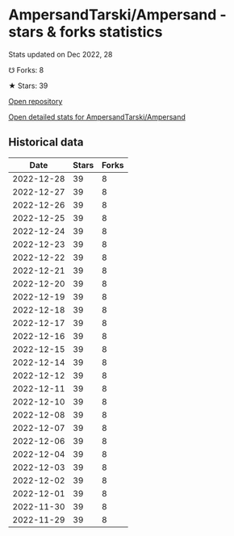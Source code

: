 # AmpersandTarski/Ampersand - stars & forks statistics

Stats updated on Dec 2022, 28

☋ Forks: 8

★ Stars: 39

[Open repository](https://github.com/AmpersandTarski/Ampersand)

[Open detailed stats for AmpersandTarski/Ampersand](https://reviewgithub.com/rep/AmpersandTarski/Ampersand)

## Historical data
| Date | Stars | Forks |
|------|-------|-------|
| 2022-12-28 | 39 | 8 | 
| 2022-12-27 | 39 | 8 | 
| 2022-12-26 | 39 | 8 | 
| 2022-12-25 | 39 | 8 | 
| 2022-12-24 | 39 | 8 | 
| 2022-12-23 | 39 | 8 | 
| 2022-12-22 | 39 | 8 | 
| 2022-12-21 | 39 | 8 | 
| 2022-12-20 | 39 | 8 | 
| 2022-12-19 | 39 | 8 | 
| 2022-12-18 | 39 | 8 | 
| 2022-12-17 | 39 | 8 | 
| 2022-12-16 | 39 | 8 | 
| 2022-12-15 | 39 | 8 | 
| 2022-12-14 | 39 | 8 | 
| 2022-12-12 | 39 | 8 | 
| 2022-12-11 | 39 | 8 | 
| 2022-12-10 | 39 | 8 | 
| 2022-12-08 | 39 | 8 | 
| 2022-12-07 | 39 | 8 | 
| 2022-12-06 | 39 | 8 | 
| 2022-12-04 | 39 | 8 | 
| 2022-12-03 | 39 | 8 | 
| 2022-12-02 | 39 | 8 | 
| 2022-12-01 | 39 | 8 | 
| 2022-11-30 | 39 | 8 | 
| 2022-11-29 | 39 | 8 | 

